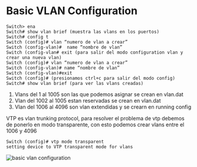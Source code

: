 # Basic VLAN Configuration
```
Switch> ena
Switch# show vlan brief (muestra las vlans en los puertos)
Switch# config t
Switch (config)# vlan “numero de vlan a crear”
Switch (config-vlan)#  name “nombre de vlan”
Switch (config-vlan# exit (para salir del modo configuration vlan y crear una nueva vlan)
Switch (config)# vlan “numero de vlan a crear”
Switch (config-vlan)# name “nombre de vlan”
Switch (config-vlan)#exit
Switch (config)# (presionamos ctrl+c para salir del modo config)
Switch# show vlan brief (para ver las vlans creadas)
```
1. Vlans del 1 al 1005 son las que podemos asignar se crean en vlan.dat
2. Vlan del 1002 al 1005 estan reservadas se crean en vlan.dat
3. Vlan del 1006 al 4096 son vlan extendidas y se crearn en running config

VTP es vlan trunking protocol, para resolver el problema de vtp debemos de ponerlo en modo transparente, con esto podemos crear vlans entre el 1006 y 4096

```
Switch (config)# vtp mode transparent
setting device to VTP transparent mode for vlans
```

![basic vlan configuration](https://github.com/btock/Cisco-network-tips/assets/14008255/6782b12c-1a4f-456c-bf87-4e5726c24b6c)
